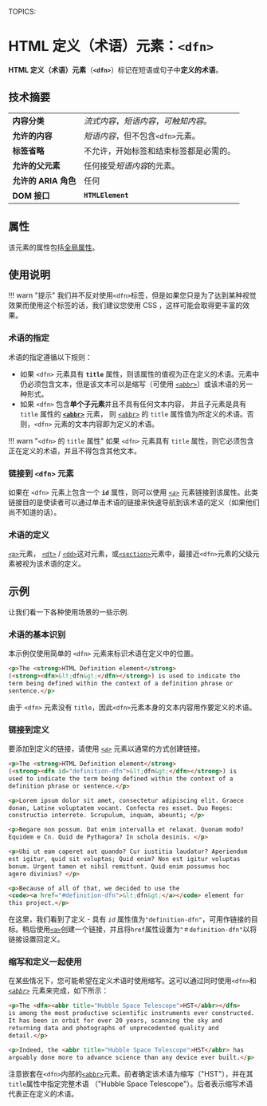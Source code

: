 TOPICS: <dfn>

# HTML 定义（术语）元素：`<dfn>`

**HTML 定义（术语）元素**（**`<dfn>`**）标记在短语或句子中**定义的术语**。

## 技术摘要

|  |  |
| :-- | :-- |
| **内容分类** | *流式内容*，*短语内容*，*可触知内容*。 |
| **允许的内容** | *短语内容*，但不包含`<dfn>`元素。 |
| **标签省略** | 不允许，开始标签和结束标签都是必需的。 |
| **允许的父元素** | 任何接受*短语内容*的元素。 |
| **允许的 ARIA 角色** | 任何 |
| **DOM 接口** | **`HTMLElement`** |

## 属性

该元素的属性包括[全局属性](/zh-hans/webfrontend/HTML_Global_Attributes)。

## 使用说明

!!! warn "提示"
    我们并不反对使用`<dfn>`标签，但是如果您只是为了达到某种视觉效果而使用这个标签的话，我们建议您使用 CSS ，这样可能会取得更丰富的效果。

### 术语的指定

术语的指定遵循以下规则：

- 如果 `<dfn>` 元素具有 **`title`** 属性，则该属性的值视为正在定义的术语。元素中仍必须包含文本，但是该文本可以是缩写（可使用 *[`<abbr>`](/zh-hans/webfrontend/<abbr>)*）或该术语的另一种形式。
- 如果 `<dfn>` 包含**单个子元素**并且不具有任何文本内容，
并且子元素是具有 `title` 属性的 **[`<abbr>`](/zh-hans/webfrontend/<abbr>)** 元素，
则 [`<abbr>`](/zh-hans/webfrontend/<abbr>) 的 `title` 属性值为所定义的术语。否则，`<dfn>` 元素的文本内容即为定义的术语。

!!! warn "`<dfn>` 的 `title` 属性"
    如果 `<dfn>` 元素具有 `title` 属性，则它必须包含正在定义的术语，并且不得包含其他文本。

### 链接到 `<dfn>` 元素

如果在 `<dfn>` 元素上包含一个 **`id`** 属性，则可以使用 *[`<a>`](/zh-hans/webfrontend/<a>)* 元素链接到该属性。此类链接目的是使读者可以通过单击术语的链接来快速导航到该术语的定义（如果他们尚不知道的话）。

### 术语的定义

[`<p>`](/zh-hans/webfrontend/<p>)元素，
[`<dt>`](/zh-hans/webfrontend/<dt>) / [`<dd>`](/zh-hans/webfrontend/<dd>)这对元素，或[`<section>`](/zh-hans/webfrontend/<section>)元素中，最接近`<dfn>`元素的父级元素被视为该术语的定义。

## 示例

让我们看一下各种使用场景的一些示例.

### 术语的基本识别

本示例仅使用简单的 `<dfn>` 元素来标识术语在定义中的位置。

```html
<p>The <strong>HTML Definition element</strong>
(<strong><dfn>&lt;dfn&gt;</dfn></strong>) is used to indicate the
term being defined within the context of a definition phrase or
sentence.</p>
```

由于 `<dfn>` 元素没有 `title`，因此`<dfn>`元素本身的文本内容用作要定义的术语。

### 链接到定义

要添加到定义的链接，请使用 *[`<a>`](/zh-hans/webfrontend/<a>)* 元素以通常的方式创建链接。

```html
<p>The <strong>HTML Definition element</strong>
(<strong><dfn id="definition-dfn">&lt;dfn&gt;</dfn></strong>) is
used to indicate the term being defined within the context of a
definition phrase or sentence.</p>

<p>Lorem ipsum dolor sit amet, consectetur adipiscing elit. Graece
donan, Latine voluptatem vocant. Confecta res esset. Duo Reges:
constructio interrete. Scrupulum, inquam, abeunti; </p>

<p>Negare non possum. Dat enim intervalla et relaxat. Quonam modo?
Equidem e Cn. Quid de Pythagora? In schola desinis. </p>

<p>Ubi ut eam caperet aut quando? Cur iustitia laudatur? Aperiendum
est igitur, quid sit voluptas; Quid enim? Non est igitur voluptas
bonum. Urgent tamen et nihil remittunt. Quid enim possumus hoc
agere divinius? </p>

<p>Because of all of that, we decided to use the
<code><a href="#definition-dfn">&lt;dfn&gt;</a></code> element for
this project.</p>
```

在这里，我们看到了定义 - 具有 *`id`* 属性值为`"definition-dfn"`，可用作链接的目标。稍后使用[`<a>`](/zh-hans/webfrontend/<a>)创建一个链接，并且将`href`属性设置为`"＃definition-dfn"`以将链接设置回定义。

### 缩写和定义一起使用

在某些情况下，您可能希望在定义术语时使用缩写。这可以通过同时使用`<dfn>`和 *[`<abbr>`](/zh-hans/webfrontend/<abbr>)* 元素来完成，如下所示：

```html
<p>The <dfn><abbr title="Hubble Space Telescope">HST</abbr></dfn>
is among the most productive scientific instruments ever constructed.
It has been in orbit for over 20 years, scanning the sky and
returning data and photographs of unprecedented quality and
detail.</p>

<p>Indeed, the <abbr title="Hubble Space Telescope">HST</abbr> has
arguably done more to advance science than any device ever built.</p>
```

注意嵌套在`<dfn>`内部的[`<abbr>`](/zh-hans/webfrontend/<abbr>)元素。前者确定该术语为缩写（"HST"），并在其`title`属性中指定完整术语
（"Hubble Space Telescope"）。后者表示缩写术语代表正在定义的术语。
